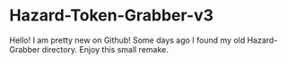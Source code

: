 # Hazard-Token-Grabber-v3
Hello! I am pretty new on Github! Some days ago I found my old Hazard-Grabber directory. Enjoy this small remake.
